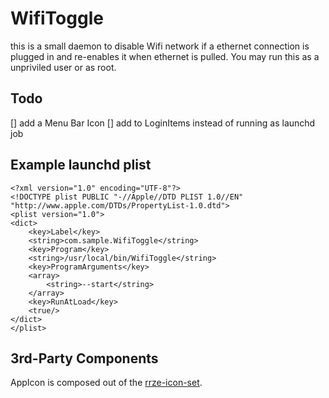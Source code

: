 # WifiToggle

this is a small daemon to disable Wifi network if a ethernet connection is plugged in and re-enables it when ethernet is pulled. You may run this as a unpriviled user or as root.

## Todo
[] add a Menu Bar Icon
[] add to LoginItems instead of running as launchd job

## Example launchd plist

```plist
<?xml version="1.0" encoding="UTF-8"?>
<!DOCTYPE plist PUBLIC "-//Apple//DTD PLIST 1.0//EN" "http://www.apple.com/DTDs/PropertyList-1.0.dtd">
<plist version="1.0">
<dict>
	<key>Label</key>
	<string>com.sample.WifiToggle</string>
	<key>Program</key>
	<string>/usr/local/bin/WifiToggle</string>
	<key>ProgramArguments</key>
	<array>
		<string>--start</string>
	</array>
	<key>RunAtLoad</key>
	<true/>
</dict>
</plist>
```

## 3rd-Party Components

AppIcon is composed out of the [rrze-icon-set](https://github.com/RRZE-PP/rrze-icon-set).